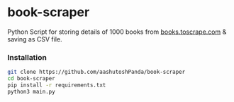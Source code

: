 # book-scraper
Python Script for storing details of 1000 books from [books.toscrape.com](books.toscrape.com "books.toscrape.com") & saving as CSV file.

### Installation

```bash
git clone https://github.com/aashutoshPanda/book-scraper
cd book-scraper
pip install -r requirements.txt
python3 main.py
```
